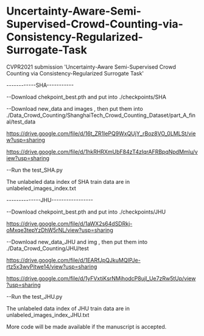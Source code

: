 # Uncertainty-Aware-Semi-Supervised-Crowd-Counting-via-Consistency-Regularized-Surrogate-Task
CVPR2021 submission 'Uncertainty-Aware Semi-Supervised Crowd Counting via Consistency-Regularized Surrogate Task'

------------SHA-----------

--Download chekpoint_best.pth and put into ./checkpoints/SHA



--Download new_data and images , then put them into ./Data_Crowd_Counting/ShanghaiTech_Crowd_Counting_Dataset/part_A_final/test_data

https://drive.google.com/file/d/16t_ZR1lePQ9WxQUjY_rBoz8VO_0LMLSt/view?usp=sharing

https://drive.google.com/file/d/1hkRHRXmUbF84zT4zIqrAFRBpqNpdMmlu/view?usp=sharing


--Run the test_SHA.py

The unlabeled data index of SHA train data are in unlabeled_images_index.txt


--------------JHU-----------------

--Download chekpoint_best.pth and put into ./checkpoints/JHU

https://drive.google.com/file/d/1aWX2s64dSDRkj-oMxqe3tepYzDhW5rNL/view?usp=sharing


--Download new_data_JHU and img , then put them into ./Data_Crowd_Counting/JHU/test

https://drive.google.com/file/d/1EARfJpQJkuMQIPJe-rtz5x3wyPitwe14/view?usp=sharing


https://drive.google.com/file/d/1yFVxtiKsrNMjhodcP8ujI_Ue7zRw5tUp/view?usp=sharing

--Run the test_JHU.py

The unlabeled data index of JHU train data are in unlabeled_images_index_JHU.txt



More code will be made available if the manuscript is accepted.
